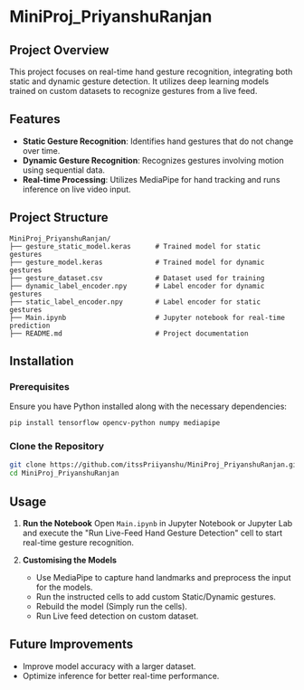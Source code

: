 # MiniProj\_PriyanshuRanjan

## Project Overview

This project focuses on real-time hand gesture recognition, integrating both static and dynamic gesture detection. It utilizes deep learning models trained on custom datasets to recognize gestures from a live feed.

## Features

- **Static Gesture Recognition**: Identifies hand gestures that do not change over time.
- **Dynamic Gesture Recognition**: Recognizes gestures involving motion using sequential data.
- **Real-time Processing**: Utilizes MediaPipe for hand tracking and runs inference on live video input.

## Project Structure

```
MiniProj_PriyanshuRanjan/
├── gesture_static_model.keras      # Trained model for static gestures
├── gesture_model.keras             # Trained model for dynamic gestures
├── gesture_dataset.csv             # Dataset used for training
├── dynamic_label_encoder.npy       # Label encoder for dynamic gestures
├── static_label_encoder.npy        # Label encoder for static gestures
├── Main.ipynb                      # Jupyter notebook for real-time prediction
├── README.md                       # Project documentation
```

## Installation

### Prerequisites

Ensure you have Python installed along with the necessary dependencies:

```bash
pip install tensorflow opencv-python numpy mediapipe
```

### Clone the Repository

```bash
git clone https://github.com/itssPriiyanshu/MiniProj_PriyanshuRanjan.git
cd MiniProj_PriyanshuRanjan
```

## Usage

1. **Run the Notebook** Open `Main.ipynb` in Jupyter Notebook or Jupyter Lab and execute the "Run Live-Feed Hand Gesture Detection" cell to start real-time gesture recognition.

2. **Customising the Models**

   - Use MediaPipe to capture hand landmarks and preprocess the input for the models.
   - Run the instructed cells to add custom Static/Dynamic gestures.
   - Rebuild the model (Simply run the cells).
   - Run Live feed detection on custom dataset.

## Future Improvements

- Improve model accuracy with a larger dataset.
- Optimize inference for better real-time performance.

